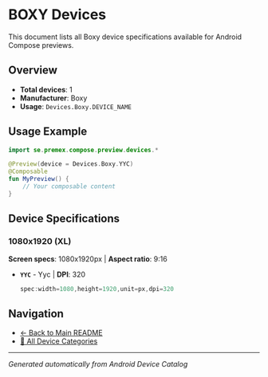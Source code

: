 # BOXY Devices

This document lists all Boxy device specifications available for Android Compose previews.

## Overview

- **Total devices**: 1
- **Manufacturer**: Boxy
- **Usage**: `Devices.Boxy.DEVICE_NAME`

## Usage Example

```kotlin
import se.premex.compose.preview.devices.*

@Preview(device = Devices.Boxy.YYC)
@Composable
fun MyPreview() {
    // Your composable content
}
```

## Device Specifications

### 1080x1920 (XL)

**Screen specs**: 1080x1920px | **Aspect ratio**: 9:16

- **`YYC`** - Yyc | **DPI**: 320
  ```kotlin
  spec:width=1080,height=1920,unit=px,dpi=320
  ```

## Navigation

- [← Back to Main README](../../README.md)
- [📱 All Device Categories](../README.md)

---
*Generated automatically from Android Device Catalog*

